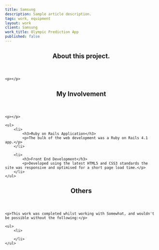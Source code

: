 ```yaml
---
title: Samsung
description: Sample article description.
tags: work, equipment
layout: work
client: Samsung
work_title: Olympic Prediction App
published: false
---
```


<section class="about">
    <header>
        <h2>About this project.</h2>
    </header>

    <p></p>

</section>


<section class="about">
    <header>
        <h2>My Involvement</h2>
    </header>

    <p></p>

    <ul>
        <li>
            <h3>Ruby on Rails Application</h3>
            <p>The bulk of the web development was a Ruby on Rails 4.1 app.</p>
        </li>

        <li>
            <h3>Front End Development</h3>
            <p>Developed using the latest HTML5 and CSS3 standards the site was responsive and optimised for a short page load time.</p>
        </li>
    </ul>
</section>

<section class="others">
    <header>
        <h2>Others</h2>
    </header>

    <p>This work was completed whilst working with Somewhat, and wouldn't be possible without the following:</p>

    <ul>
        <li>

        </li>
    </ul>
</section>